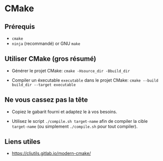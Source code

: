 # CMake

## Prérequis

- `cmake`
- `ninja` (recommandé) or GNU `make`

## Utiliser CMake (gros résumé)

- Générer le projet CMake: `cmake -Hsource_dir -Bbuild_dir`

- Compiler un éxecutable `executable` dans le projet CMake: `cmake --build build_dir --target executable`

## Ne vous cassez pas la tête

- Copiez le gabarit fourni et adaptez le à vos besoins.

- Utilisez le script `./compile.sh target-name` afin de compiler la cible `target-name` (ou simplement `./compile.sh` pour tout compiler).

## Liens utiles

- <https://cliutils.gitlab.io/modern-cmake/>
